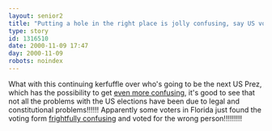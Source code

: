 ```yaml
---
layout: senior2
title: "Putting a hole in the right place is jolly confusing, say US voters!!!!"
type: story
id: 1316510
date: 2000-11-09 17:47
day: 2000-11-09
robots: noindex
---
```

What with this continuing kerfuffle over who's going to be the next US Prez, which has the possibility to get <a href="http://www.cnn.com/2000/LAW/11/columns/cossack.election.11.06/">even more confusing</a>, it's good to see that not all the problems with the US elections have been due to legal and constitutional problems!!!!!! Apparently some voters in Florida just found the voting form <a href="http://www.sun-sentinel.com/elections/palmbeachballot.htm">frightfully confusing</a> and voted for the wrong person!!!!!!!!!
